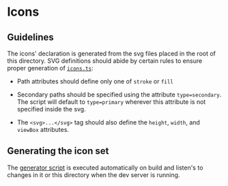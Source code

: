 # Icons

## Guidelines

The icons' declaration is generated from the svg files placed in the root of this directory. SVG definitions should abide by certain rules to ensure proper generation of [`icons.ts`](icons.ts):

- Path attributes should define only one of `stroke` or `fill`

- Secondary paths should be specified using the attribute `type=secondary`. The script will default to `type=primary` wherever this attribute is not specified inside the svg.

- The `<svg>...</svg>` tag should also define the `height`, `width`, and `viewBox` attributes.

## Generating the icon set

The [generator script](../../../scripts/ICONS.ts) is executed automatically on build and listen's to changes in it or this directory when the dev server is running.